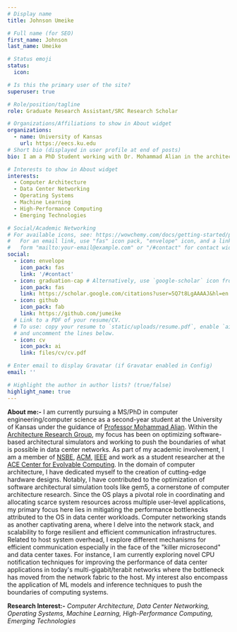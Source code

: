 ```yaml
---
# Display name
title: Johnson Umeike

# Full name (for SEO)
first_name: Johnson
last_name: Umeike

# Status emoji
status:
  icon:

# Is this the primary user of the site?
superuser: true

# Role/position/tagline
role: Graduate Research Assistant/SRC Research Scholar

# Organizations/Affiliations to show in About widget
organizations:
  - name: University of Kansas
    url: https://eecs.ku.edu
# Short bio (displayed in user profile at end of posts)
bio: I am a PhD Student working with Dr. Mohammad Alian in the architecture research group in the University of Kansas.

# Interests to show in About widget
interests:
  - Computer Architecture
  - Data Center Networking
  - Operating Systems
  - Machine Learning
  - High-Performance Computing
  - Emerging Technologies

# Social/Academic Networking
# For available icons, see: https://wowchemy.com/docs/getting-started/page-builder/#icons
#   For an email link, use "fas" icon pack, "envelope" icon, and a link in the
#   form "mailto:your-email@example.com" or "/#contact" for contact widget.
social:
  - icon: envelope
    icon_pack: fas
    link: '/#contact'
  - icon: graduation-cap # Alternatively, use `google-scholar` icon from `ai` icon pack
    icon_pack: fas
    link: https://scholar.google.com/citations?user=5Q7t8LgAAAAJ&hl=en
  - icon: github
    icon_pack: fab
    link: https://github.com/jumeike
  # Link to a PDF of your resume/CV.
  # To use: copy your resume to `static/uploads/resume.pdf`, enable `ai` icons in `params.yaml`,
  # and uncomment the lines below.
  - icon: cv
    icon_pack: ai
    link: files/cv/cv.pdf

# Enter email to display Gravatar (if Gravatar enabled in Config)
email: ''

# Highlight the author in author lists? (true/false)
highlight_name: true
---
```


**About me:-**
I am currently pursuing a MS/PhD in computer engineering/computer science as a second-year student at the University of Kansas under the guidance of [Professor Mohammad Alian](https://alian-eecs.ku.edu). Within the [Architecture Research Group](https://arg.ku.edu/), my focus has been on optimizing software-based architectural simulators and working to push the boundaries of what is possible in data center networks. As part of my academic involvement, I am a member of [NSBE](https://www.nsbe.org/), [ACM](https://www.acm.org/), [IEEE](https://www.ieee.org/) and work as a student researcher at the [ACE Center for Evolvable Computing](https://acecenter.grainger.illinois.edu/). In the domain of computer architecture, I have dedicated myself to the creation of cutting-edge hardware designs. Notably, I have contributed to the optimization of software architectural simulation tools like gem5, a cornerstone of computer architecture research. Since the OS plays a pivotal role in coordinating and allocating scarce system resources across multiple user-level applications, my primary focus here lies in mitigating the performance bottlenecks attributed to the OS in data center workloads. Computer networking stands as another captivating arena, where I delve into the network stack, and scalability to forge resilient and efficient communication infrastructures. Related to host system overhead, I explore different mechanisms for efficient communication especially in the face of the "killer microsecond" and data center taxes. For instance, I am currently exploring novel CPU notification techniques for improving the performance of data center applications in today's multi-gigabit/terabit networks where the bottleneck has moved from the network fabric to the host. My interest also encompass the application of ML models and inference techniques to push the boundaries of computing systems.

**Research Interest:-**
_Computer Architecture, Data Center Networking, Operating Systems, Machine Learning, High-Performance Computing, Emerging Technologies_
